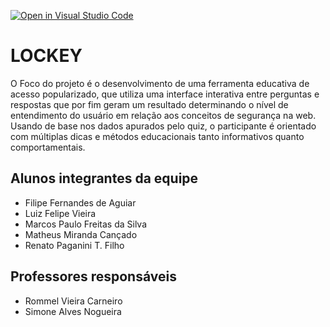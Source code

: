 [![Open in Visual Studio Code](https://classroom.github.com/assets/open-in-vscode-f059dc9a6f8d3a56e377f745f24479a46679e63a5d9fe6f495e02850cd0d8118.svg)](https://classroom.github.com/online_ide?assignment_repo_id=454205&assignment_repo_type=GroupAssignmentRepo)
# LOCKEY

O Foco do projeto é o desenvolvimento de uma ferramenta educativa de acesso popularizado, que utiliza uma interface interativa entre perguntas e respostas que por fim geram um resultado determinando o nível de entendimento do usuário em relação aos conceitos de segurança na web. Usando de base nos dados apurados pelo quiz, o participante é orientado com múltiplas dicas e métodos educacionais tanto informativos quanto comportamentais.

## Alunos integrantes da equipe

* Filipe Fernandes de Aguiar
* Luiz Felipe Vieira 
* Marcos Paulo Freitas da Silva
* Matheus Miranda Cançado
* Renato Paganini T. Filho

## Professores responsáveis

* Rommel Vieira Carneiro
* Simone Alves Nogueira
